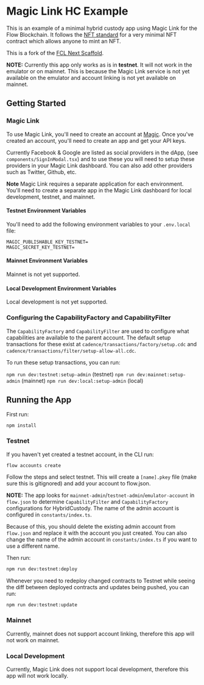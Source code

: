 # Magic Link HC Example

This is an example of a minimal hybrid custody app using Magic Link for the Flow Blockchain. It follows the [NFT standard](https://github.com/onflow/flow-nft) for a very minimal NFT contract which allows anyone to mint an NFT.

This is a fork of the [FCL Next Scaffold](https://github.com/chasefleming/fcl-next-scaffold).

**NOTE:** Currently this app only works as is in **testnet**. It will not work in the emulator or on mainnet. This is because the Magic Link service is not yet available on the emulator and account linking is not yet available on mainnet.

## Getting Started

### Magic Link

To use Magic Link, you'll need to create an account at [Magic](https://magic.link/). Once you've created an account, you'll need to create an app and get your API keys.

Currently Facebook & Google are listed as social providers in the dApp, (see `components/SignInModal.tsx`) and to use these you will need to setup these providers in your Magic Link dashboard. You can also add other providers such as Twitter, Github, etc.

**Note** Magic Link requires a separate application for each environment. You'll need to create a separate app in the Magic Link dashboard for local development, testnet, and mainnet.

#### Testnet Environment Variables

You'll need to add the following environment variables to your `.env.local` file:

```
MAGIC_PUBLISHABLE_KEY_TESTNET=
MAGIC_SECRET_KEY_TESTNET=
```

#### Mainnet Environment Variables

Mainnet is not yet supported.

#### Local Development Environment Variables

Local development is not yet supported.

### Configuring the CapabilityFactory and CapabilityFilter

The `CapabilityFactory` and `CapabilityFilter` are used to configure what capabilities are available to the parent account. The default setup transactions for these exist at `cadence/transactions/factory/setup.cdc` and `cadence/transactions/filter/setup-allow-all.cdc`.

To run these setup transactions, you can run:

`npm run dev:testnet:setup-admin` (testnet)
`npm run dev:mainnet:setup-admin` (mainnet)
`npm run dev:local:setup-admin` (local)

## Running the App

First run:

```
npm install
```

### Testnet

If you haven't yet created a testnet account, in the CLI run:

```
flow accounts create
```

Follow the steps and select testnet. This will create a `[name].pkey` file (make sure this is gitignored) and add your account to flow.json.

**NOTE:** The app looks for `mainnet-admin`/`testnet-admin`/`emulator-account` in `flow.json` to determine `CapabilityFilter` and `CapabilityFactory` configurations for HybridCustody. The name of the admin account is configured in `constants/index.ts`.

Because of this, you should delete the existing admin account from `flow.json` and replace it with the account you just created. You can also change the name of the admin account in `constants/index.ts` if you want to use a different name.

Then run:

```sh
npm run dev:testnet:deploy
```

Whenever you need to redeploy changed contracts to Testnet while seeing the diff between deployed contracts and updates being pushed, you can run:

```sh
npm run dev:testnet:update
```

### Mainnet

Currently, mainnet does not support account linking, therefore this app will not work on mainnet.

### Local Development

Currently, Magic Link does not support local development, therefore this app will not work locally.
